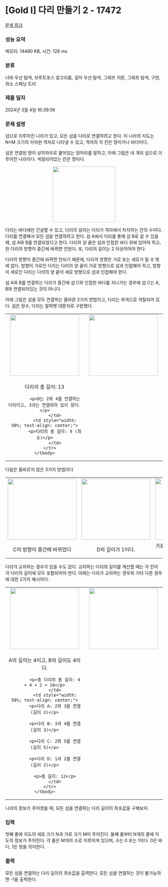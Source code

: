 # [Gold I] 다리 만들기 2 - 17472 

[문제 링크](https://www.acmicpc.net/problem/17472) 

### 성능 요약

메모리: 14480 KB, 시간: 128 ms

### 분류

너비 우선 탐색, 브루트포스 알고리즘, 깊이 우선 탐색, 그래프 이론, 그래프 탐색, 구현, 최소 스패닝 트리

### 제출 일자

2024년 3월 4일 16:39:56

### 문제 설명

<p>섬으로 이루어진 나라가 있고, 모든 섬을 다리로 연결하려고 한다. 이 나라의 지도는 N×M 크기의 이차원 격자로 나타낼 수 있고, 격자의 각 칸은 땅이거나 바다이다.</p>

<p>섬은 연결된 땅이 상하좌우로 붙어있는 덩어리를 말하고, 아래 그림은 네 개의 섬으로 이루어진 나라이다. 색칠되어있는 칸은 땅이다.</p>

<p style="text-align: center;"><img alt="" src="https://upload.acmicpc.net/38cb578e-b289-4b72-841e-422a1458d617/-/preview/" style="width: 200px; height: 178px;"></p>

<p>다리는 바다에만 건설할 수 있고, 다리의 길이는 다리가 격자에서 차지하는 칸의 수이다. 다리를 연결해서 모든 섬을 연결하려고 한다. 섬 A에서 다리를 통해 섬 B로 갈 수 있을 때, 섬 A와 B를 연결되었다고 한다. 다리의 양 끝은 섬과 인접한 바다 위에 있어야 하고, 한 다리의 방향이 중간에 바뀌면 안된다. 또, 다리의 길이는 2 이상이어야 한다.</p>

<p>다리의 방향이 중간에 바뀌면 안되기 때문에, 다리의 방향은 가로 또는 세로가 될 수 밖에 없다. 방향이 가로인 다리는 다리의 양 끝이 가로 방향으로 섬과 인접해야 하고, 방향이 세로인 다리는 다리의 양 끝이 세로 방향으로 섬과 인접해야 한다.</p>

<p>섬 A와 B를 연결하는 다리가 중간에 섬 C와 인접한 바다를 지나가는 경우에 섬 C는 A, B와 연결되어있는 것이 아니다. </p>

<p>아래 그림은 섬을 모두 연결하는 올바른 2가지 방법이고, 다리는 회색으로 색칠되어 있다. 섬은 정수, 다리는 알파벳 대문자로 구분했다.</p>

<table class="table table-bordered" style="width: 100%;">
	<tbody>
		<tr>
			<td style="width: 50%; text-align: center;"><img alt="" src="https://upload.acmicpc.net/41f71ecc-97b4-4351-b741-4b8336576246/-/preview/" style="width: 220px; height: 195px;"></td>
			<td style="width: 50%; text-align: center;"><img alt="" src="https://upload.acmicpc.net/3b158fdf-74ba-47d7-a224-9e5b753b8453/-/preview/" style="width: 220px; height: 195px;"></td>
		</tr>
		<tr>
			<td style="width: 50%; text-align: center;">
			<p>다리의 총 길이: 13</p>

			<p>D는 2와 4를 연결하는 다리이고, 3과는 연결되어 있지 않다.</p>
			</td>
			<td style="width: 50%; text-align: center;">
			<p>다리의 총 길이: 9 (최소)</p>
			</td>
		</tr>
	</tbody>
</table>

<p>다음은 올바르지 않은 3가지 방법이다</p>

<table class="table table-bordered" style="width: 100%;">
	<tbody>
		<tr>
			<td style="width: 33%; text-align: center;"><img alt="" src="https://upload.acmicpc.net/c7c663a1-4ebb-4c89-9a6a-4157513c1a30/-/preview/" style="width: 220px; height: 194px;"></td>
			<td style="width: 34%; text-align: center;"><img alt="" src="https://upload.acmicpc.net/390361f9-0647-4ff8-9709-7c1de26c0929/-/preview/" style="width: 220px; height: 195px;"></td>
			<td style="width: 33%; text-align: center;"><img alt="" src="https://upload.acmicpc.net/2a1d4415-0a0d-4508-8a14-1956fdf650ec/-/preview/" style="width: 220px; height: 196px;"></td>
		</tr>
		<tr>
			<td style="width: 33%; text-align: center;">C의 방향이 중간에 바뀌었다</td>
			<td style="width: 34%; text-align: center;">D의 길이가 1이다.</td>
			<td style="width: 34%; text-align: center;">가로 다리인 A가 1과 가로로 연결되어 있지 않다.</td>
		</tr>
	</tbody>
</table>

<p>다리가 교차하는 경우가 있을 수도 있다. 교차하는 다리의 길이를 계산할 때는 각 칸이 각 다리의 길이에 모두 포함되어야 한다. 아래는 다리가 교차하는 경우와 기타 다른 경우에 대한 2가지 예시이다.</p>

<table class="table table-bordered" style="width: 100%;">
	<tbody>
		<tr>
			<td style="width: 50%; text-align: center;"><img alt="" src="https://upload.acmicpc.net/b6f340e2-8248-4385-9a6a-546e7a2648e4/-/preview/" style="width: 220px; height: 195px;"></td>
			<td style="width: 50%; text-align: center;"><img alt="" src="https://upload.acmicpc.net/dd98ec33-6796-455d-a612-8db31a9806f0/-/preview/" style="width: 220px; height: 195px;"></td>
		</tr>
		<tr>
			<td style="width: 50%; text-align: center;vertical-align: middle;">
			<p>A의 길이는 4이고, B의 길이도 4이다.</p>

			<p>총 다리의 총 길이: 4 + 4 + 2 = 10</p>
			</td>
			<td style="width: 50%; text-align: center;">
			<p>다리 A: 2와 3을 연결 (길이 2)</p>

			<p>다리 B: 3과 4를 연결 (길이 3)</p>

			<p>다리 C: 2와 5를 연결 (길이 5)</p>

			<p>다리 D: 1과 2를 연결 (길이 2)</p>

			<p>총 길이: 12</p>
			</td>
		</tr>
	</tbody>
</table>

<p>나라의 정보가 주어졌을 때, 모든 섬을 연결하는 다리 길이의 최솟값을 구해보자.</p>

### 입력 

 <p>첫째 줄에 지도의 세로 크기 N과 가로 크기 M이 주어진다. 둘째 줄부터 N개의 줄에 지도의 정보가 주어진다. 각 줄은 M개의 수로 이루어져 있으며, 수는 0 또는 1이다. 0은 바다, 1은 땅을 의미한다.</p>

### 출력 

 <p>모든 섬을 연결하는 다리 길이의 최솟값을 출력한다. 모든 섬을 연결하는 것이 불가능하면 -1을 출력한다.</p>

